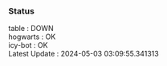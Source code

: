 ### Status


table : DOWN  
hogwarts : OK  
icy-bot : OK  
Latest Update : 2024-05-03 03:09:55.341313
